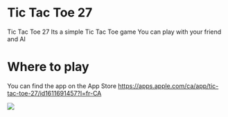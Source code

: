 # Tic Tac Toe 27 
Tic Tac Toe 27 Its a simple Tic Tac Toe game
You can play with your friend and AI 
# Where to play
You can find the app on the App Store
https://apps.apple.com/ca/app/tic-tac-toe-27/id1611691457?l=fr-CA

![](https://github.com/LELUDO7/TicTacToe27/assets/89437176/32d05838-0f1c-4c5a-9423-3d5454884cdf )
